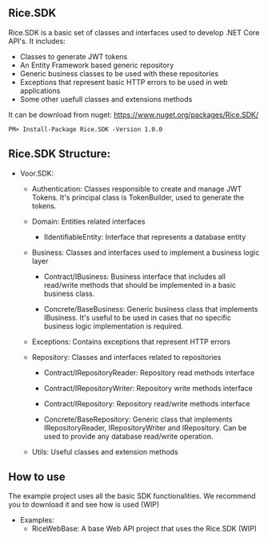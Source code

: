 Rice.SDK
---------------------

Rice.SDK is a basic set of classes and interfaces used to develop .NET Core API's. It includes:
 - Classes to generate JWT tokens
 - An Entity Framework based generic repository
 - Generic business classes to be used with these repositories
 - Exceptions that represent basic HTTP errors to be used in web applications
 - Some other usefull classes and extensions methods


It can be download from nuget: https://www.nuget.org/packages/Rice.SDK/

    PM> Install-Package Rice.SDK -Version 1.0.0


Rice.SDK Structure:
------------

- Voor.SDK:
    - Authentication: Classes responsible to create and manage JWT Tokens. It's principal class is TokenBuilder, used to generate the tokens.

    - Domain: Entities related interfaces
        - IIdentifiableEntity: Interface that represents a database entity

    - Business: Classes and interfaces used to implement a business logic layer

        - Contract/IBusiness: Business interface that includes all read/write methods that should be implemented in a basic business class.

        - Concrete/BaseBusiness: Generic business class that implements IBusiness. It's useful to be used in cases that no specific business logic implementation is required.

    - Exceptions: Contains exceptions that represent HTTP errors

    - Repository: Classes and interfaces related to repositories
        - Contract/IRepositoryReader: Repository read methods interface
        - Contract/IRepositoryWriter: Repository write methods interface
        - Contract/IRepository: Repository read/write methods interface

        - Concrete/BaseRepository: Generic class that implements IRepositoryReader, IRepositoryWriter and IRepository. Can be used to provide any database read/write operation.

    - Utils: Useful classes and extension methods


How to use
-------
The example project uses all the basic SDK functionalities. We recommend you to download it and see how is used (WIP)

- Examples:
    - RiceWebBase: A base Web API project that uses the Rice.SDK (WIP)

